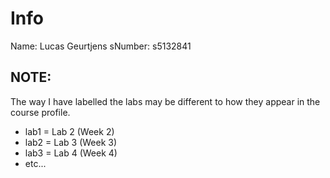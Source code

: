 # Info
Name: Lucas Geurtjens
sNumber: s5132841

## NOTE:
The way I have labelled the labs may be different to how they appear in the course profile.
* lab1 = Lab 2 (Week 2)
* lab2 = Lab 3 (Week 3)
* lab3 = Lab 4 (Week 4)
* etc...
